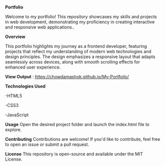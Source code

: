 **Portfolio**

Welcome to my portfolio! This repository showcases my skills and projects in web development,
demonstrating my proficiency in creating interactive and responsive web applications..

**Overview**

This portfolio highlights my journey as a frontend developer, featuring projects that reflect my understanding of modern web technologies and design principles. 
The design emphasizes a responsive layout that adapts seamlessly across devices, along with smooth scrolling effects for enhanced user experience.

**View Output** : https://chowdamashok.github.io/My-Portfoilo/

**Technologies Used**

 -HTML5
 
 -CSS3
 
 -JavaScript
 

**Usage**
Open the desired project folder and launch the index.html file to explore.

**Contributing**
Contributions are welcome! If you'd like to contribute, feel free to open an issue or submit a pull request.

**License**
This repository is open-source and available under the MIT License.
